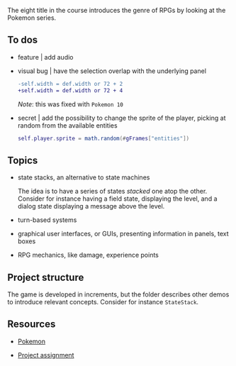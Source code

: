 The eight title in the course introduces the genre of RPGs by looking at the Pokemon series.

## To dos

- feature | add audio

- visual bug | have the selection overlap with the underlying panel

  ```diff
  -self.width = def.width or 72 + 2
  +self.width = def.width or 72 + 4
  ```

  _Note_: this was fixed with `Pokemon 10`

- secret | add the possibility to change the sprite of the player, picking at random from the available entities

  ```lua
  self.player.sprite = math.random(#gFrames["entities"])
  ```

## Topics

- state stacks, an alternative to state machines

  The idea is to have a series of states _stacked_ one atop the other. Consider for instance having a field state, displaying the level, and a dialog state displaying a message above the level.

- turn-based systems

- graphical user interfaces, or GUIs, presenting information in panels, text boxes

- RPG mechanics, like damage, experience points

## Project structure

The game is developed in increments, but the folder describes other demos to introduce relevant concepts. Consider for instance `StateStack`.

## Resources

- [Pokemon](https://youtu.be/gx_qorHxBpI)

- [Project assignment](https://docs.cs50.net/ocw/games/assignments/7/assignment7.html)
